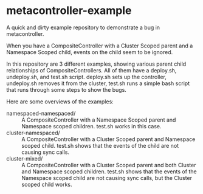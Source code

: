 # metacontroller-example

A quick and dirty example repository to demonstrate a bug in metacontroller.

When you have a CompositeController with a Cluster Scoped parent and a Namespace
Scoped child, events on the child seem to be ignored.

In this repository are 3 different examples, showing various parent child
relationships of CompositeControllers. All of them have a deploy.sh,
undeploy.sh, and test.sh script. deploy.sh sets up the controller, undeploy.sh
removes it from the cluster, test.sh runs a simple bash script that runs through
some steps to show the bugs.

Here are some overviews of the examples:

<dl>
    <dt>namespaced-namespaced/</dt>
    <dd>A CompositeController with a Namespace Scoped parent and Namespace scoped 
        children. test.sh works in this case.
    </dd>
    <dt>cluster-namespaced/</dt>
    <dd>A CompositeController with a Cluster Scoped parent and Namespace scoped 
        child. test.sh shows that the events of the child are not causing sync 
        calls.
    </dd>
    <dt>cluster-mixed/</dt>
    <dd>A CompositeController with a Cluster Scoped parent and both Cluster and
        Namespace scoped children. test.sh shows that the events of the Namespace
        scoped child are not causing sync calls, but the Cluster scoped child 
        works.
    </dd>
</dl>
